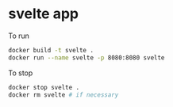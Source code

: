 # svelte app

To run 

```bash
docker build -t svelte .
docker run --name svelte -p 8080:8080 svelte
```

To stop

```bash
docker stop svelte .
docker rm svelte # if necessary
```
